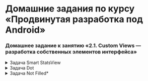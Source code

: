 # Домашние задания по курсу «Продвинутая разработка под Android»

### Домашнее задание к занятию «2.1. Custom Views — разработка собственных элементов интерфейса»

<details close><summary> Задача Smart StatsView </summary>
    <br>
    
`StatsView` принимает на вход данные, по которым сама рассчитывает проценты:
```kotlin
findViewById<StatsView>(R.id.stats).data = listOf(
    500F,
    500F,
    500F,
    500F,
)
```
По аналогии с лекционным проектом `SmartStatsView` суммирует все данные и определяет, что каждый элемент — это ровно 25 %: 
![изображение1](https://user-images.githubusercontent.com/93938031/206427669-a70a7fbf-943d-465d-9bd9-b4bf4ac56f9b.png)

</details> 

<details close><summary> Задача Dot </summary>
    <br>

Убран *"артефакт"* заполняемости круга, согласно изображению :arrow_down:
![изображение2](https://user-images.githubusercontent.com/93938031/206428791-25b0598c-1e66-4689-9609-3fe7aacb44c4.png)
То есть из картинки ***«Как сейчас»*** получаем ***«Как должно быть»***.

</details>

<details close><summary> Задача Not Filled* </summary>
    <br>

При выполнении предыдущих задач, заполняемость графика всегда **100 %**.

За счёт добавления дополнительного цвета с альфа-каналом реализован вариант частичного заполнения:

![изображение3](https://user-images.githubusercontent.com/93938031/206431824-7f8c28e6-fd1c-4dd7-8d91-7556e7ac8788.png)

</details>
